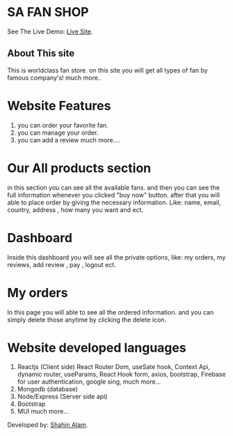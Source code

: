 # SA FAN SHOP

See The Live Demo: [Live Site](https://sa-fan-shop.web.app/).

## About This site

This is worldclass fan store. on this site you will get all types of fan by famous company's! much more..

# Website Features

1.  you can order your favorite fan.
2.  you can manage your order.
3.  you can add a review
    much more....

# Our All products section

in this section you can see all the available fans.
and then you can see the full information whenever you clicked "buy now" button.
after that you will able to place order by giving the necessary information.
Like: name, email, country, address , how many you want and ect.

# Dashboard

Inside this dashboard you will see all the private options, like: my orders, my reviews, add review , pay , logout ect.

# My orders

In this page you will able to see all the ordered information.
and you can simply delete those anytime by clicking the delete icon.

# Website developed languages

1.  Reactjs (Client side)
    React Router Dom, useSate hook, Context Api, dynamic router, useParams, React Hook form, axios, bootstrap, Firebase for user authentication, google sing, much more...
2.  Mongodb (database)
3.  Node/Express (Server side api)
4.  Bootstrap
5.  MUI
    much more...

Developed by: [Shahin Alam](https://fb.com/shahinadev).
